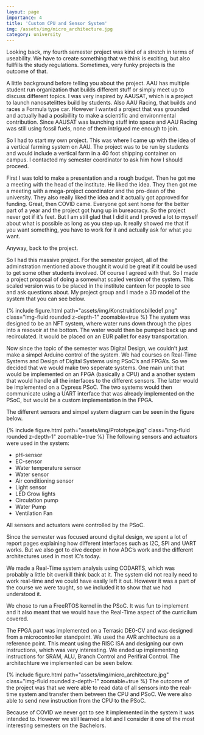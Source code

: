 ```yaml
---
layout: page
importance: 4
title: 'Custom CPU and Sensor System'
img: /assets/img/micro_architecture.jpg
category: university
---
```


Looking back, my fourth semester project was kind of a stretch in terms of useability. We have to create something that we think is exciting, but also fullfills the study regulations. Sometimes, very funky projects is the outcome of that.

A little background before telling you about the project. AAU has multiple student run organization that builds different stuff or simply meet up to discuss different topics. I was very inspired by AAUSAT, which is a project to launch nanosatelittes build by students. Also AAU Racing, that builds and races a Formula type car. However I wanted a project that was grounded and actually had a posibillity to make a scientific and environmental contribution. Since AAUSAT was launching stuff into space and AAU Racing was still using fossil fuels, none of them intrigued me enough to join.

So I had to start my own project. This was where I came up with the idea of a vertical farming system on AAU. The project was to be run by students and would include a vertical farm in a 40 foot shipping container on campus. I contacted my semester coordinator to ask him how I should proceed.

First I was told to make a presentation and a rough budget. Then he got me a meeting with the head of the institute. He liked the idea. They then got me a meeting with a mega-project coordinator and the pro-dean of the university. They also really liked the idea and it actually got approved for funding. Great, then COVID came. Everyone got sent home for the better part of a year and the project got hung up in bureacracy. So the project never got if it’s feet. But I am still glad that I did it and I proved a lot to myself about what is possible as long as you step up. It really showed me that if you want something, you have to work for it and actually ask for what you want.

Anyway, back to the project.

So I had this massive project. For the semester project, all of the adminstration mentioned above thought it would be great if it could be used to get some other students involved. Of course I agreed with that. So I made a project proposal of doing a somewhat scaled version of the system. This scaled version was to be placed in the institute canteen for people to see and ask questions about. My project group and I made a 3D model of the system that you can see below.

{% include figure.html path="assets/img/Konstruktionsbillede1.png" class="img-fluid rounded z-depth-1" zoomable=true %}
The system was designed to be an NFT system, where water runs down through the pipes into a resovoir at the bottom. The water would then be pumped back up and recirculated. It would be placed on an EUR pallet for easy transportation.

Now since the topic of the semester was Digital Design, we couldn’t just make a simpel Arduino control of the system. We had courses on Real-Time Systems and Design of Digital Systems using PSoC’s and FPGA’s. So we decided that we would make two seperate systems. One main unit that would be implemented on an FPGA (basically a CPU) and a another system that would handle all the interfaces to the different sensors. The latter would be implemented on a Cypress PSoC. The two systems would then communicate using a UART interface that was already implemented on the PSoC, but would be a custom implementation in the FPGA.

The different sensors and simpel system diagram can be seen in the figure below.

{% include figure.html path="assets/img/Prototype.jpg" class="img-fluid rounded z-depth-1" zoomable=true %}
The following sensors and actuators were used in the system:

- pH-sensor
- EC-sensor
- Water temperature sensor
- Water sensor
- Air conditioning sensor
- Light sensor
- LED Grow lights
- Circulation pump
- Water Pump
- Ventilation Fan

All sensors and actuators were controlled by the PSoC.

Since the semester was focused around digital design, we spent a lot of report pages explaining how different interfaces such as I2C, SPI and UART works. But we also got to dive deeper in how ADC’s work and the different architectures used in most IC’s today.

We made a Real-Time system analysis using CODARTS, which was probably a little bit overkill think back at it. The system did not really need to work real-time and we could have easily left it out. However it was a part of the course we were taught, so we included it to show that we had understood it.

We chose to run a FreeRTOS kernel in the PSoC. It was fun to implement and it also meant that we would have the Real-Time aspect of the curricilum covered.

The FPGA part was implemented on a Terrasic DE0-CV and was designed from a microcontroller standpoint. We used the AVR architecture as a reference point. This meant using the RISC ISA and designing our own instructions, which was very interesting. We ended up implementing instructions for SRAM, ALU, Branch Control and Perifiral Control. The architechture we implemented can be seen below.

{% include figure.html path="assets/img/micro_architecture.jpg" class="img-fluid rounded z-depth-1" zoomable=true %}
The outcome of the project was that we were able to read data of all sensors into the real-time system and transfer them between the CPU and PSoC. We were also able to send new instruction from the CPU to the PSoC.

Because of COVID we never got to see it implemented in the system it was intended to. However we still learned a lot and I consider it one of the most interesting semesters on the Bachelors.